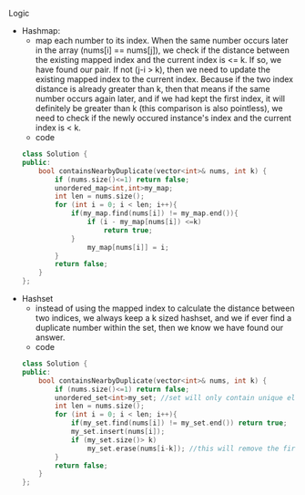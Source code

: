 Logic
- Hashmap:
  - map each number to its index. When the same number occurs later in the array (nums[i] == nums[j]), we check if the distance between the existing mapped index and the current index is <= k. If so, we have found our pair. If not (j-i > k), then we need to update the existing mapped index to the current index. Because if the two index distance is already greater than k, then that means if the same number occurs again later, and if we had kept the first index, it will definitely be greater than k (this comparison is also pointless), we need to check if the newly occured instance's index and the current index is < k. 
  - code 
  ```cpp
  class Solution {
  public:
      bool containsNearbyDuplicate(vector<int>& nums, int k) {
          if (nums.size()<=1) return false;
          unordered_map<int,int>my_map;
          int len = nums.size();
          for (int i = 0; i < len; i++){
              if(my_map.find(nums[i]) != my_map.end()){
                  if (i - my_map[nums[i]) <=k)
                      return true;
              }
                  my_map[nums[i]] = i;
          }
          return false;
      }
  };
  ```
- Hashset
  - instead of using the mapped index to calculate the distance between two indices, we always keep a k sized hashset, and we if ever find a duplicate number within the set, then we know we have found our answer. 
  - code
  ```cpp
  class Solution {
  public:
      bool containsNearbyDuplicate(vector<int>& nums, int k) {
          if (nums.size()<=1) return false;
          unordered_set<int>my_set; //set will only contain unique elements
          int len = nums.size();
          for (int i = 0; i < len; i++){
              if(my_set.find(nums[i]) != my_set.end()) return true;
              my_set.insert(nums[i]);
              if (my_set.size()> k) 
                  my_set.erase(nums[i-k]); //this will remove the first element in set
          }
          return false;
      }
  };
  ```
